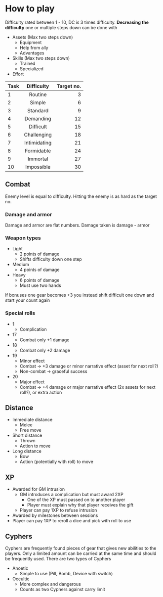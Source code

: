 # How to play

Difficulty rated between 1 - 10, DC is 3 times difficulty. **Decreasing the difficulty** one or multiple steps down can be done with
 
 - Assets (Max two steps down)
    - Equipment
    - Help from ally
    - Advantages
 - Skills (Max two steps down)
    - Trained
    - Specialized
 - Effort
 
 
| Task | Difficulty           | Target no.  |
| ------------- |:-------------:| -----:|
| 1 | Routine | 3 |
| 2 | Simple  | 6 | 
| 3 | Standard  | 9 | 
| 4 | Demanding  | 12 | 
| 5 | Difficult  | 15 | 
| 6 | Challenging  | 18 | 
| 7 | Intimidating  | 21 | 
| 8 | Formidable  | 24 | 
| 9 | Immortal  | 27 | 
| 10 | Impossible  | 30 |  

## Combat

Enemy level is equal to difficulty. Hitting the enemy is as hard as the target no.

### Damage and armor

Damage and armor are flat numbers. Damage taken is damage - armor

### Weapon types

 - Light
    - 2 points of damage
    - Shifts difficulty down one step
 - Medium
    - 4 points of damage
 - Heavy
    - 6 points of damage
    - Must use two hands
    
If bonuses one gear becomes +3 you instead shift difficult one down and start your count again

### Special rolls

 - 1
    - Complication
 - 17
    - Combat only +1 damage
 - 18
    - Combat only +2 damage
 - 19
    - Minor effect
    - Combat -> +3 damage or minor narrative effect (asset for next roll?)
    - Non-combat -> graceful success 
 - 20
    - Major effect
    - Combat -> +4 damage or major narrative effect (2x assets for next roll?), or extra action
    
## Distance

 - Immediate distance
    - Melee
    - Free move
 - Short distance
    - Thrown
    - Action to move
 - Long distance
    - Bow
    - Action (potentially with roll) to move
    
## XP

 - Awarded for GM intrusion
    - GM introduces a complication but must award 2XP
        - One of the XP must passed on to another player
        - Player must explain why that player receives the gift
    - Player can pay 1XP to refuse intrusion
 - Awarded by milestones between sessions
 - Player can pay 1XP to reroll a dice and pick with roll to use
 

## Cyphers

Cyphers are frequently found pieces of gear that gives new abilities to the players.
Only a limited amount can be carried at the same time and should be frequently used.
There are two types of Cyphers

 - Anoetic
    - Simple to use (Pill, Bomb, Device with switch)
 - Occultic
    - More complex and dangerous
    - Counts as two Cyphers against carry limit